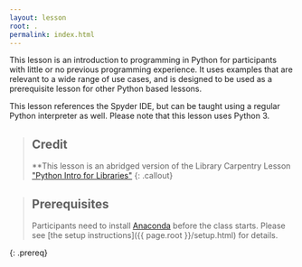 ```yaml
---
layout: lesson
root: .
permalink: index.html
---
```


This lesson is an introduction to programming in Python
for participants with little or no previous programming experience.
It uses examples that are relevant to a wide range of use cases,
and is designed to be used as a prerequisite lesson for other Python based lessons.

This lesson references the Spyder IDE,
but can be taught using a regular Python interpreter as well. Please note that this lesson uses Python 3.

> ## Credit
>
> **This lesson is an abridged version of the Library Carpentry Lesson ["Python Intro for Libraries"](https://librarycarpentry.org/lc-python-intro/)
{: .callout}

> ## Prerequisites
>
> Participants need to install [Anaconda](https://www.anaconda.com/download/) before the class starts.
> Please see [the setup instructions]({{ page.root }}/setup.html) for details.
> 
{: .prereq}
